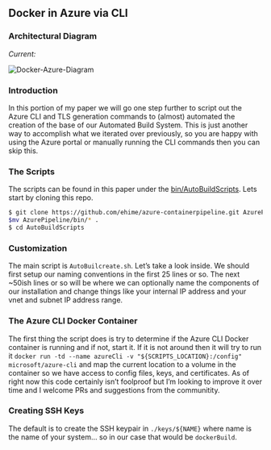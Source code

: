 ## Docker in Azure via CLI


### Architectural Diagram

_Current:_

![Docker-Azure-Diagram](https://raw.githubusercontent.com/ehime/azure-containerpipeline/master/assets/02-arch-docker-azure.png "Docker in Azure Diagram")


### Introduction

In this portion of my paper we will go one step further to script out the Azure CLI and TLS generation commands to (almost) automated the creation of the base of our Automated Build System. This is just another way to accomplish what we iterated over previously, so you are happy with using the Azure portal or manually running the CLI commands then you can skip this.


### The Scripts

The scripts can be found in this paper under the [bin/AutoBuildScripts](https://github.com/ehime/azure-containerpipeline/tree/master/bin/AutoBuildScripts). Lets start by cloning this repo.

```bash
$ git clone https://github.com/ehime/azure-containerpipeline.git AzurePipeline
$mv AzurePipeline/bin/* .
$ cd AutoBuildScripts
```


### Customization

The main script is `AutoBuilcreate.sh`. Let’s take a look inside. We should first setup our naming conventions in the first 25 lines or so. The next ~50ish lines or so will be where we can optionally name the components of our installation and change things like your internal IP address and your vnet and subnet IP address range.


### The Azure CLI Docker Container

The first thing the script does is try to determine if the Azure CLI Docker container is running and if not, start it. If it is not around then it will try to run it `docker run -td --name azureCli -v "${SCRIPTS_LOCATION}:/config" microsoft/azure-cli` and map the current location to a volume in the container so we have access to config files, keys, and certificates. As of right now this code certainly isn’t foolproof but I’m looking to improve it over time and I welcome PRs and suggestions from the communitity.


### Creating SSH Keys

The default is to create the SSH keypair in `./keys/${NAME}` where name is the name of your system… so in our case that would be `dockerBuild`.

